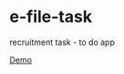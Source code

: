 # e-file-task
recruitment task - to do app

<a href="https://husamoa.github.io/e-life-task/" target="_blank">Demo</a>
